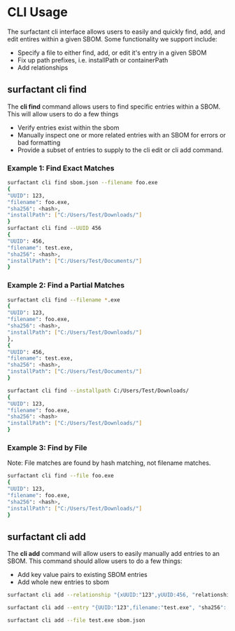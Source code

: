# CLI Usage
The surfactant cli interface allows users to easily and quickly find, add, and edit entires within a given SBOM.
Some functionality we support include:
- Specify a file to either find, add, or edit it's entry in a given SBOM
- Fix up path prefixes, i.e. installPath or containerPath
- Add relationships 

## surfactant cli find
The **cli find** command allows users to find specific entries within a SBOM. This will allow users to do a few things
- Verify entries exist within the sbom
- Manually inspect one or more related entries with an SBOM for errors or bad formatting
- Provide a subset of entries to supply to the cli edit or cli add command.

### Example 1: Find Exact Matches
```bash
surfactant cli find sbom.json --filename foo.exe  
{  
"UUID": 123,  
"filename": foo.exe,  
"sha256": <hash>,
"installPath": ["C:/Users/Test/Downloads/"]  
}  
surfactant cli find --UUID 456  
{
"UUID": 456,
"filename": test.exe,
"sha256": <hash>,
"installPath": ["C:/Users/Test/Documents/"]
}
```
### Example 2: Find a Partial Matches
```bash
surfactant cli find --filename *.exe  
{  
"UUID": 123,  
"filename": foo.exe,  
"sha256": <hash>,
"installPath": ["C:/Users/Test/Downloads/"]  
}, 
{  
"UUID": 456,  
"filename": test.exe,  
"sha256": <hash>,
"installPath": ["C:/Users/Test/Documents/"]  
} 
```
```bash
surfactant cli find --installpath C:/Users/Test/Downloads/
{  
"UUID": 123,  
"filename": foo.exe,  
"sha256": <hash>  
"installPath": ["C:/Users/Test/Downloads/"]
}
```
### Example 3: Find by File
Note: File matches are found by hash matching, not filename matches.
```bash
surfactant cli find --file foo.exe  
{  
"UUID": 123,  
"filename": foo.exe,  
"sha256": <hash>,
"installPath": ["C:/Users/Test/Downloads/"]  
}
```

## surfactant cli add
The **cli add** command will allow users to easily manually add entries to an SBOM. This command should allow users to do a few things:
- Add key value pairs to existing SBOM entries
- Add whole new entries to sbom

```bash
surfactant cli add --relationship "{xUUID:"123",yUUID:456, "relationship: "Uses"}" 
```
```bash
surfactant cli add --entry "{UUID:"123",filename:"test.exe", "sha256": "3423csdlkf13048kj"}" sbom.json 
```
```bash
surfactant cli add --file test.exe sbom.json 
```